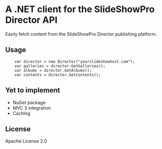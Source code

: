 A .NET client for the SlideShowPro Director API
=============================================

Easily fetch content from the SlideShowPro Director publishing platform.

Usage
-----

		var director = new Director("yourslideshowhost.com");
		var galleries = director.GetGalleries();
		var albums = director.GetAlbums();
		var contents = director.GetContents();
		
Yet to implement
----------------

- NuGet package
- MVC 3 integration
- Caching

License
-------

Apache License 2.0
